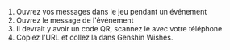 1) Ouvrez vos messages dans le jeu pendant un événement
2) Ouvrez le message de l'événement
3) Il devrait y avoir un code QR, scannez le avec votre téléphone
4) Copiez l'URL et collez la dans Genshin Wishes.

